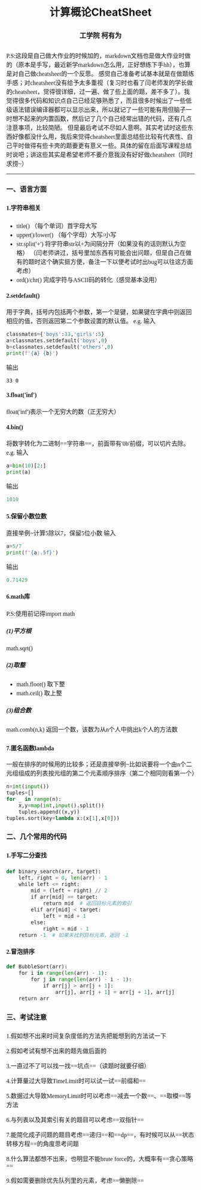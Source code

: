 # <center>计算概论CheatSheet
## <center><font face='楷体' size=4>工学院 柯有为

### <font face='仿宋' size=3>
P.S:这段是自己做大作业的时候加的，markdown文档也是做大作业时做的（原本是手写，最近新学markdown怎么用，正好想练下手hh），也算是对自己做cheatsheet的一个反思。
感觉自己准备考试基本就是在做题练手感；对cheatsheet没有给予太多重视（复习时也看了闫老师发的学长做的cheatsheet，觉得很详细，过一遍、做了些上面的题，差不多了）。我觉得很多代码和知识点自己已经足够熟悉了，而且很多时候出了一些低级语法错误编译器都可以显示出来，所以就记了一些可能有用但脑子一时想不起来的内置函数，然后记了几个自己经常出错的代码，还有几点注意事项，比较简陋。
但是最后考试不尽如人意啊。其实考试时这些东西好像都没什么用，我后来觉得cheatsheet里面总结些比较有代表性、自己平时做得有些卡壳的题要更有意义一些。具体的留在后面写课程总结时说吧；讲这些其实是希望老师不要介意我没有好好做cheatsheet（同时求捞~）

---

### <font face='仿宋' size=4>**一、语言方面**

#### <font face='楷体' size=3>1.字符串相关
- title()
  （每个单词）首字母大写
- upper()/lower()
  （每个字母）大写/小写
- str.split('+')
  将字符串str以+为间隔分开（如果没有的话则默认为空格）
  （闫老师讲过，括号里加东西有可能会出问题，但是自己在做有的题时这个确实挺方便，备注一下以便考试时出bug可以往这方面考虑）
- ord()/chr()
  完成字符与ASCII码的转化（感觉基本没用）

#### <font face='楷体' size=3>2.setdefault()
用于字典，括号内包括两个参数，第一个是键，如果键在字典中则返回相应的值，否则返回第二个参数设置的默认值。
e.g.
输入
```python
classmates={'boys':33,'girls':5}
a=classmates.setdefault('boys',0)
b=classmates.setdefault('others',0)
print(f'{a} {b}')
```
输出
```
33 0
```

#### <font face='楷体' size=3>3.float('inf')
float('inf')表示一个无穷大的数（正无穷大）

#### <font face='楷体' size=3>4.bin()
将数字转化为二进制==字符串==，前面带有'0b'前缀，可以切片去除。
e.g.
输入
```python
a=bin(10)[2:]
print(a)
```
输出
```python
1010
```

#### <font face='楷体' size=3>5.保留小数位数
直接举例~计算5除以7，保留5位小数
输入
```python
a=5/7
print(f'{a:.5f}')
```
输出
```python
0.71429
```

#### <font face='楷体' size=3>6.math库
P.S:使用前记得import math
##### (1)平方根
math.sqrt()
##### (2)取整
- math.floor()
  取下整
- math.ceil()
  取上整
##### (3)组合数
math.comb(n,k)
返回一个数，该数为从n个人中挑出k个人的方法数

### <font face='楷体' size=3>7.匿名函数lambda
一般在排序的时候用的比较多；还是直接举例~比如说要将一个由n个二元组组成的列表按元组的第二个元素顺序排序（第二个相同则看第一个）
```python
n=int(input())
tuples=[]
for _ in range(n):
    x,y=map(int,input().split())
    tuples.append((x,y))
tuples.sort(key=lambda x:(x[1],x[0]))
```

### <font face='仿宋' size=4>**二、几个常用的代码**

#### <font face='楷体' size=3>1.手写二分查找
```python
def binary_search(arr, target):
    left, right = 0, len(arr) - 1
    while left <= right:
        mid = (left + right) // 2
        if arr[mid] == target:
            return mid  # 返回⽬标元素的索引
        elif arr[mid] < target:
            left = mid + 1
        else:
            right = mid - 1
    return -1  # 如果未找到⽬标元素，返回 -1
```

#### <font face='楷体' size=3>2.冒泡排序
```python
def BubbleSort(arr):
    for i in range(len(arr) - 1):
        for j in range(len(arr) - i - 1):
            if arr[j] > arr[j + 1]:
                arr[j], arr[j + 1] = arr[j + 1], arr[j]
    return arr
```

### <font face='仿宋' size=4>三、**考试注意**

#### <font face='楷书' size=3>
1.假如想不出来时间复杂度低的方法先把能想到的方法试一下 

2.假如考试有想不出来的题先做后面的 

3.一直过不了可以找一找==坑点==（读题时就要仔细） 

4.计算量过大导致TimeLimit时可以试一试==前缀和== 

5.数据过大导致MemoryLimit时可以考虑==减去一个数==、==取模==等方法 

6.与列表以及其索引有关的题目可以考虑==双指针== 

7.能简化成子问题的题目考虑==递归==和==dp==，有时候可以从==状态转移方程==的角度思考问题 

8.什么算法都想不出来，也明显不能brute force的，大概率有==贪心策略== 

9.假如需要删除优先队列里的元素，考虑==懒删除==